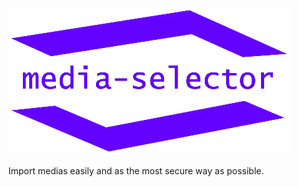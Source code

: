 ![Media-selector logo](/assets/img/logo/media-selector-logo.png "Media-selector")

Import medias easily and as the most secure way as possible.